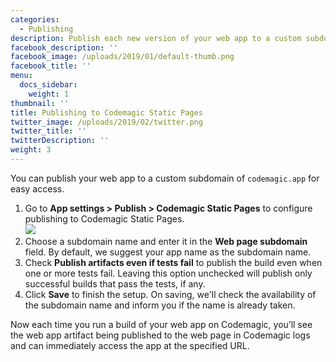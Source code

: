 ```yaml
---
categories:
  - Publishing
description: Publish each new version of your web app to a custom subdomain.
facebook_description: ''
facebook_image: /uploads/2019/01/default-thumb.png
facebook_title: ''
menu:
  docs_sidebar:
    weight: 1
thumbnail: ''
title: Publishing to Codemagic Static Pages
twitter_image: /uploads/2019/02/twitter.png
twitter_title: ''
twitterDescription: ''
weight: 3
---
```


You can publish your web app to a custom subdomain of `codemagic.app` for easy access.

1. Go to **App settings > Publish > Codemagic Static Pages** to configure publishing to Codemagic Static Pages.  
   ![](/uploads/2019/05/staticpages_conf.png)
2. Choose a subdomain name and enter it in the **Web page subdomain** field. By default, we suggest your app name as the subdomain name.
3. Check **Publish artifacts even if tests fail** to publish the build even when one or more tests fail. Leaving this option unchecked will publish only successful builds that pass the tests, if any.
4. Click **Save** to finish the setup. On saving, we'll check the availability of the subdomain name and inform you if the name is already taken.

Now each time you run a build of your web app on Codemagic, you’ll see the web app artifact being published to the web page in Codemagic logs and can immediately access the app at the specified URL.
